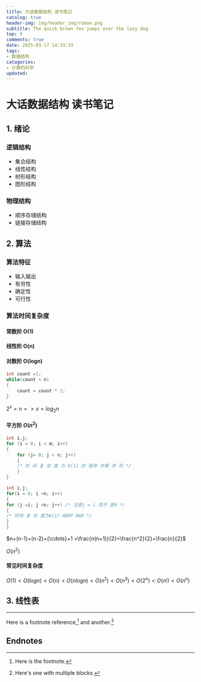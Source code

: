 ```yaml
---
title: 大话数据结构 读书笔记
catalog: true
header-img: img/header_img/roman.png
subtitle: The quick brown fox jumps over the lazy dog
top: 9
comments: true
date: 2025-03-17 14:33:33
tags:
- 数据结构
catagories: 
- 计算机科学
updated:
---
```


# 大话数据结构 读书笔记

## 1. 绪论

### 逻辑结构

- 集合结构
- 线性结构
- 树形结构
- 图形结构


### 物理结构

- 顺序存储结构
- 链接存储结构

## 2. 算法

### 算法特征

- 输入输出
- 有穷性
- 确定性
- 可行性

### 算法时间复杂度

#### 常数阶 O(1)
#### 线性阶 O(n)
#### 对数阶 O(logn)

```C++
int count =1;
while(count < n)
{
    count = count * 2;
}
```
${2^x} = n => x = log_2n$

#### 平方阶 $O({n^2})$
```c++
int i,j;
for (i = 0; i < m; i++)
{
    for (j= 0; j < n; j++)
    {
    /* 时 间 复 杂 度 为 0(1) 的 程序 步骤 序 列 */
    }
}

int i,j;
for(i = 0; i <n; i++)
{
for (j =i; j <n; j++) /* 注意j = i 而不 是0 */
{
/* 时间 复 杂 度为0(1) HBRP RAR */
}
}
```

$n+(n-1)+(n-2)+{\cdots}+1 =\frac{n(n+1)}{2}=\frac{n^2}{2}+\frac{n}{2}$

$O(n^2)$

#### 常见时间复杂度

$O(1) < O(logn) < O(n) < O(nlogn) < O(n^2) < O(n^3) < O(2^n)< O(n!) < O(n^n)$

## 3. 线性表













----

Here is a footnote reference,[^1] and another.[^longnote]

## Endnotes

[^1]: Here is the footnote.
[^longnote]: Here's one with multiple blocks.

[label]: <https://> "website title"
